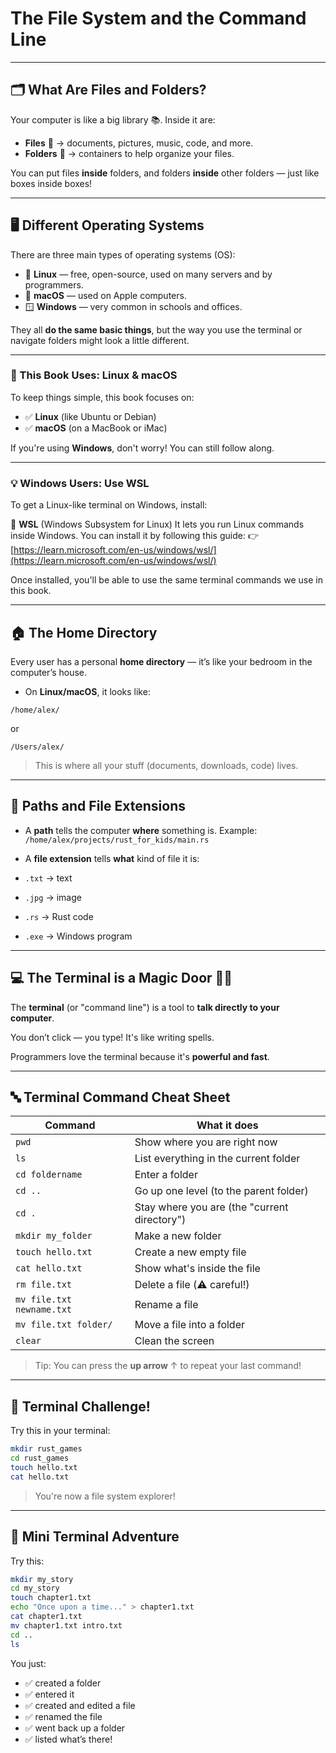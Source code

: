 # The File System and the Command Line

---

## 🗂️ What Are Files and Folders?

Your computer is like a big library 📚. Inside it are:

- **Files** 📄 → documents, pictures, music, code, and more.
- **Folders** 📁 → containers to help organize your files.

You can put files **inside** folders, and folders **inside** other folders — just like boxes inside boxes!

---

## 🖥️ Different Operating Systems

There are three main types of operating systems (OS):

- 🐧 **Linux** — free, open-source, used on many servers and by programmers.
- 🍎 **macOS** — used on Apple computers.
- 🪟 **Windows** — very common in schools and offices.

They all **do the same basic things**, but the way you use the terminal or navigate folders might look a little different.

---

### 📌 This Book Uses: Linux & macOS

To keep things simple, this book focuses on:

- ✅ **Linux** (like Ubuntu or Debian)
- ✅ **macOS** (on a MacBook or iMac)

If you're using **Windows**, don't worry! You can still follow along.

---

### 💡 Windows Users: Use WSL

To get a Linux-like terminal on Windows, install:

🔧 **WSL** (Windows Subsystem for Linux)
It lets you run Linux commands inside Windows.
You can install it by following this guide:
👉 [https://learn.microsoft.com/en-us/windows/wsl/](https://learn.microsoft.com/en-us/windows/wsl/)

Once installed, you'll be able to use the same terminal commands we use in this book.

---

## 🏠 The Home Directory

Every user has a personal **home directory** — it’s like your bedroom in the computer’s house.

- On **Linux/macOS**, it looks like:

```text
/home/alex/
```

or

```text
/Users/alex/
```

> This is where all your stuff (documents, downloads, code) lives.

---

## 📜 Paths and File Extensions

- A **path** tells the computer **where** something is.
Example: `/home/alex/projects/rust_for_kids/main.rs`

- A **file extension** tells **what** kind of file it is:
- `.txt` → text
- `.jpg` → image
- `.rs` → Rust code
- `.exe` → Windows program

---

## 💻 The Terminal is a Magic Door 🧙‍♂️

The **terminal** (or "command line") is a tool to **talk directly to your computer**.

You don’t click — you type! It's like writing spells.

Programmers love the terminal because it's **powerful and fast**.

---

## 🔤 Terminal Command Cheat Sheet

| Command             | What it does                                     |
|---------------------|--------------------------------------------------|
| `pwd`               | Show where you are right now                     |
| `ls`                | List everything in the current folder            |
| `cd foldername`     | Enter a folder                                   |
| `cd ..`             | Go up one level (to the parent folder)           |
| `cd .`              | Stay where you are (the "current directory")     |
| `mkdir my_folder`   | Make a new folder                                |
| `touch hello.txt`   | Create a new empty file                          |
| `cat hello.txt`     | Show what's inside the file                      |
| `rm file.txt`       | Delete a file (⚠️ careful!)                      |
| `mv file.txt newname.txt` | Rename a file                              |
| `mv file.txt folder/`     | Move a file into a folder                  |
| `clear`             | Clean the screen                                 |

> Tip: You can press the **up arrow** ↑ to repeat your last command!
---

## 🧭 Terminal Challenge!

Try this in your terminal:

```bash
mkdir rust_games
cd rust_games
touch hello.txt
cat hello.txt
```

> You're now a file system explorer!

---

## 🧭 Mini Terminal Adventure

Try this:

```bash
mkdir my_story
cd my_story
touch chapter1.txt
echo "Once upon a time..." > chapter1.txt
cat chapter1.txt
mv chapter1.txt intro.txt
cd ..
ls
```

You just:

- ✅ created a folder
- ✅ entered it
- ✅ created and edited a file
- ✅ renamed the file
- ✅ went back up a folder
- ✅ listed what’s there!
